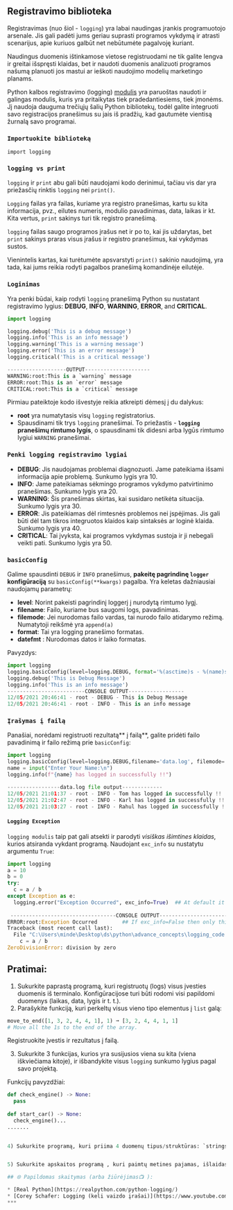 ## Registravimo biblioteka

Registravimas (nuo šiol - `logging`) yra labai naudingas įrankis programuotojo arsenale. Jis gali padėti jums geriau suprasti programos vykdymą ir atrasti scenarijus, apie kuriuos galbūt net nebūtumėte pagalvoję kuriant.

Naudingus duomenis ištinkamose vietose registruodami ne tik galite lengva ir greitai išspręsti klaidas, bet ir naudoti duomenis analizuoti programos našumą planuoti jos mastui ar ieškoti naudojimo modelių marketingo planams.

Python kalbos registravimo (logging) [modulis](https://docs.python.org/3/library/logging.html) yra paruoštas naudoti ir galingas modulis, kuris yra pritaikytas tiek pradedantiesiems, tiek įmonėms. Jį naudoja dauguma trečiųjų šalių Python bibliotekų, todėl galite integruoti savo registracijos pranešimus su jais iš pradžių, kad gautumėte vientisą žurnalą savo programai.

### `Importuokite biblioteką`
`import logging`

### `logging vs print`

`logging` ir `print` abu gali būti naudojami kodo derinimui, tačiau vis dar yra priežasčių rinktis `logging` nei `print()`.

`Logging` failas yra failas, kuriame yra registro pranešimas, kartu su kita informacija, pvz., eilutes numeris, modulio pavadinimas, data, laikas ir kt. Kita vertus, `print` sakinys turi tik registro pranešimą.

`logging` failas saugo programos įrašus net ir po to, kai jis uždarytas, bet `print` sakinys praras visus įrašus ir registro pranešimus, kai vykdymas sustos.

Vienintelis kartas, kai turėtumėte apsvarstyti `print()` sakinio naudojimą, yra tada, kai jums reikia rodyti pagalbos pranešimą komandinėje eilutėje.

### `Loginimas`

Yra penki būdai, kaip rodyti `logging` pranešimą Python su nustatant registravimo lygius:  **DEBUG**, **INFO**, **WARNING**, **ERROR**, and **CRITICAL**.

```python
import logging

logging.debug('This is a debug message')
logging.info('This is an info message')
logging.warning('This is a warning message')
logging.error('This is an error message')
logging.critical('This is a critical message')

-------------------OUTPUT---------------------
WARNING:root:This is a `warning` message
ERROR:root:This is an `error` message
CRITICAL:root:This is a `critical` message
```
Pirmiau pateiktoje kodo išvestyje reikia atkreipti dėmesį į du dalykus:


- **root** yra numatytasis visų `logging` registratorius.
- Spausdinami tik trys `logging` pranešimai. To priežastis - **`logging` pranešimų rimtumo lygis**, o spausdinami tik didesni arba lygūs rimtumo lygiui `WARNING` pranešimai.


### `Penki logging registravimo lygiai`
 - **DEBUG**: Jis naudojamas problemai diagnozuoti. Jame pateikiama išsami informacija apie problemą. Sunkumo lygis yra 10.
 - **INFO**: Jame pateikiamas sėkmingo programos vykdymo patvirtinimo pranešimas. Sunkumo lygis yra 20.
 - **WARNING**: Šis pranešimas skirtas, kai susidaro netikėta situacija. Sunkumo lygis yra 30.
 - **ERROR**: Jis pateikiamas dėl rimtesnės problemos nei įspėjimas. Jis gali būti dėl tam tikros integruotos klaidos kaip sintaksės ar loginė klaida. 
   Sunkumo lygis yra 40.
 - **CRITICAL**: Tai įvyksta, kai programos vykdymas sustoja ir ji nebegali veikti pati. Sunkumo lygis yra 50.

### `basicConfig`

Galime spausdinti `DEBUG` ir `INFO` pranešimus, **pakeitę pagrindinę `logger` konfigūraciją** su `basicConfig(**kwargs)` pagalba.
Yra keletas dažniausiai naudojamų parametrų:

 - **level**: Norint pakeisti pagrindinį loggerį į nurodytą rimtumo lygį.
 - **filename**: Failo, kuriame bus saugomi logs, pavadinimas.
 - **filemode**: Jei nurodomas failo vardas, tai nurodo failo atidarymo režimą. Numatytoji reikšmė yra `append(a)`
 - **format**: Tai yra logging pranešimo formatas.
 - **datefmt** : Nurodomas datos ir laiko formatas.

Pavyzdys:
```python
import logging
logging.basicConfig(level=logging.DEBUG, format='%(asctime)s - %(name)s - %(levelname)s - %(message)s', datefmt='%d/%m/%Y %H:%M:%S')
logging.debug('This is Debug Message')
logging.info('This is an info message')
-------------------------CONSOLE OUTPUT------------------
12/05/2021 20:46:41 - root - DEBUG - This is Debug Message
12/05/2021 20:46:41 - root - INFO - This is an info message
```
### `Įrašymas į failą`
Panašiai, norėdami registruoti rezultatą** į failą**, galite pridėti failo pavadinimą ir failo režimą prie `basicConfig`:

```python
import logging
logging.basicConfig(level=logging.DEBUG,filename='data.log', filemode='a', format='%(asctime)s - %(name)s - %(levelname)s - %(message)s', datefmt='%d/%m/%Y %H:%M:%S')
name = input("Enter Your Name:\n")
logging.info(f"{name} has logged in successfully !!")

-----------------data.log file output-------------
12/05/2021 21:01:37 - root - INFO - Tom has logged in successfully !!
12/05/2021 21:02:47 - root - INFO - Karl has logged in successfully !!
12/05/2021 21:03:27 - root - INFO - Rahul has logged in successfully !!
```
#### `Logging Exception`
`logging modulis` taip pat gali atsekti ir parodyti _visiškas išimtines klaidas_, kurios atsiranda vykdant programą. Naudojant `exc_info` su nustatytu argumentu `True`:

```python
import logging
a = 10
b = 0
try:
  c = a / b
except Exception as e:
  logging.error("Exception Occurred", exc_info=True)  ## At default it is True
  
 ----------------------------------CONSOLE OUTPUT------------------------
ERROR:root:Exception Occurred        ## If exc_info=False then only this message will print
Traceback (most recent call last):
  File "C:\Users\minde\Desktop\ds\python\advance_concepts\logging_code.py", line 5, in <module>
    c = a / b
ZeroDivisionError: division by zero
```

## Pratimai: 

1) Sukurkite paprastą programą, kuri registruotų (logs) visus įvesties duomenis iš terminalo. Konfigūracijose turi būti rodomi visi papildomi duomenys (laikas, data, lygis ir t. t.).
2) Parašykite funkciją, kuri perkeltų visus vieno tipo elementus į `list` galą:

  ```python
  move_to_end([1, 3, 2, 4, 4, 1], 1) ➞ [3, 2, 4, 4, 1, 1]
  # Move all the 1s to the end of the array.
  ```
  Registruokite įvestis ir rezultatus į failą.

3) Sukurkite 3 funkcijas, kurios yra susijusios viena su kita (viena iškviečiama kitoje), ir išbandykite visus `logging` sunkumo lygius pagal savo projektą. 
  
  Funkcijų pavyzdžiai:

  ```python
  def check_engine() -> None:
    pass
   
  def start_car() -> None:
    check_engine()...
  .......
    

4) Sukurkite programą, kuri priima 4 duomenų tipus/struktūras: `strings`, `numbers`, `list`, `dict`. Iteriuokite 10 kartų su įvestimis ir užregistruokite, koks duomenų tipas/struktūra ir kiek kartų buvo įvesta. Apdorokite visas galimas klaidas ir jas užregistruokite.


5) Sukurkite apskaitos programą , kuri paimtų metines pajamas, išlaidas, PVM tarifą (visos reikšmės turi būti kintamos) ir apskaičiuotų pelną, sumokėtus mokesčius 4 skirtingomis valiutomis (USD, EU, JPY, CNY). Visi skaičiavimai ir rezultatai turėtų būti spausdinami ekrane. Visi duomenys ir galimos klaidos turi būti registruojami į failą. 

## 🌐 Papildomas skaitymas (arba žiūrėjimas📺 ):

* [Real Python](https://realpython.com/python-logging/)
* [Corey Schafer: Logging (keli vaizdo įrašai)](https://www.youtube.com/watch?v=-ARI4Cz-awo)
***


